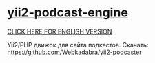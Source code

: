 # [yii2-podcast-engine](https://webkadabra.github.io/yii2-podcast-engine)

[CLICK HERE FOR ENGLISH VERSION](https://webkadabra.github.io/yii2-podcast-engine)

Yii2/PHP движок для сайта подкастов. Скачать: https://github.com/Webkadabra/yii2-podcaster
